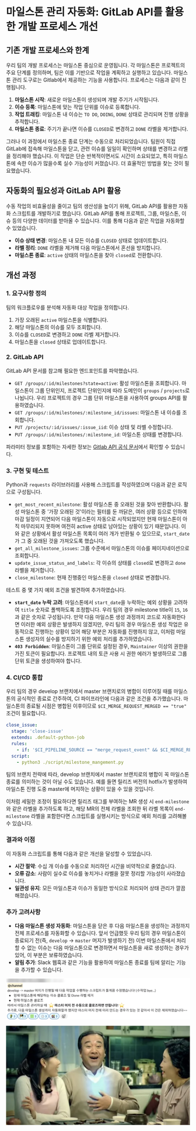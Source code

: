 # 마일스톤 관리 자동화: GitLab API를 활용한 개발 프로세스 개선

## 기존 개발 프로세스와 한계

우리 팀의 개발 프로세스는 마일스톤 중심으로 운영됩니다. 각 마일스톤은 프로젝트의 주요 단계를 정의하며, 팀은 이를 기반으로 작업을 계획하고 실행하고 있습니다. 마일스톤 관리 도구로는 Gitlab에서 제공하는 기능을 사용합니다. 프로세스는 다음과 같이 진행됩니다. 

1. **마일스톤 시작**: 새로운 마일스톤이 생성되며 개발 주기가 시작됩니다.
2. **이슈 등록**: 마일스톤에 맞는 작업 단위를 이슈로 등록합니다.
3. **작업 트래킹**: 마일스톤 내 이슈는 `TO DO`, `DOING`, `DONE` 상태로 관리되며 진행 상황을 추적합니다.
4. **마일스톤 종료**: 주기가 끝나면 이슈를 `CLOSED`로 변경하고 `DONE` 라벨을 제거합니다.

그러나 이 과정에서 마일스톤 종료 단계는 수동으로 처리되었습니다. 팀원이 직접 GitLab에 접속해 마일스톤을 닫고, 관련 이슈를 일일이 확인하며 상태를 변경하고 라벨을 정리해야 했습니다. 이 작업은 단순 반복적이면서도 시간이 소요되었고, 특히 마일스톤에 속한 이슈가 많을수록 실수 가능성이 커졌습니다. 더 효율적인 방법을 찾는 것이 필요했습니다.

## 자동화의 필요성과 GitLab API 활용

수동 작업의 비효율성을 줄이고 팀의 생산성을 높이기 위해, GitLab API를 활용한 자동화 스크립트를 개발하기로 했습니다. GitLab API를 통해 프로젝트, 그룹, 마일스톤, 이슈 등의 다양한 데이터를 받아올 수 있습니다. 이를 통해 다음과 같은 작업을 자동화할 수 있었습니다.

- **이슈 상태 변경**: 마일스톤 내 모든 이슈를 `CLOSED` 상태로 업데이트합니다.
- **라벨 정리**: `DONE` 라벨을 제거해 다음 마일스톤에서 혼선을 방지합니다.
- **마일스톤 종료**: `active` 상태의 마일스톤을 찾아 `closed`로 전환합니다.

## 개선 과정

### 1. 요구사항 정의

팀의 워크플로우를 분석해 자동화 대상 작업을 정의합니다.

1. 가장 오래된 `active` 마일스톤을 식별합니다.
2. 해당 마일스톤의 이슈를 모두 조회합니다.
3. 이슈를 `CLOSED`로 변경하고 `DONE` 라벨 제거합니다.
4. 마일스톤을 `closed` 상태로 업데이트합니다.

### 2. GitLab API

GitLab API 문서를 참고해 필요한 엔드포인트를 파악했습니다. 

- `GET /groups/:id/milestones?state=active`: 활성 마일스톤을 조회합니다. 마일스톤이 그룹 단위인지, 프로젝트 단위인지에 따라 도메인이 `groups` / `projects`로 나뉩니다. 우리 프로젝트의 경우 그룹 단위 마일스톤을 사용하여 groups API를 활용하였습니다.
- `GET /groups/:id/milestones/:milestone_id/issues`: 마일스톤 내 이슈를 조회합니다.
- `PUT /projects/:id/issues/:issue_iid`: 이슈 상태 및 라벨 수정합니다.
- `PUT /groups/:id/milestones/:milestone_id`: 마일스톤 상태를 변경합니다.

파라미터 정보를 포함하는 자세한 정보는 [Gitlab API 공식 문서](https://docs.gitlab.com/api/rest/)에서 확인할 수 있습니다.

### 3. 구현 및 테스트

Python과 `requests` 라이브러리를 사용해 스크립트를 작성하였으며 다음과 같은 로직으로 구성됩니다.

- `get_most_recent_milestone`: 활성 마일스톤 중 오래된 것을 찾아 반환합니다.
활성 마일스톤 중 '가장 오래된 것'이라는 필터를 둔 까닭은, 여러 상황 등으로 인하여 마감 일정이 지연되어 다음 마일스톤이 자동으로 시작되었지만 현재 마일스톤이 아직 마무리되지 못하며 여전히 active 상태로 남아있는 상황이 있기 때문입니다. 이와 같은 상황에서 활성 마일스톤 목록이 여러 개가 반환될 수 있으므로, `start_date`가 그 중 오래된 것을 가져오도록 했습니다.
- `get_all_milestone_issues`: 그룹 수준에서 마일스톤의 이슈를 페이지네이션으로 조회합니다.
- `update_issue_status_and_labels`: 각 이슈의 상태를 `closed`로 변경하고 `done` 라벨을 제거합니다.
- `close_milestone`: 현재 진행중인 마일스톤을 `closed` 상태로 변경합니다.

테스트 중 몇 가지 예외 조건을 발견하여 추가하였습니다.

- **`start_date` 누락 고려**: 마일스톤에서 `start_date`을 누락하는 예외 상황을 고려하여 `title` 숫자로 폴백하도록 조정합니다. 우리 팀의 경우 milestone title이 `15`, `16`과 같은 숫자로 구성됩니다. 만약 다음 마일스톤 생성 과정까지 코드로 자동화한다면 이러한 예외 상황은 발생하지 않겠지만, 우리 팀의 경우 마일스톤 생성 작업은 유동적으로 진행하는 상황이 있어 해당 부분은 자동화를 진행하지 않고, 이처럼 마일스톤 생성자의 실수를 방지하기 위한 예외 처리를 추가하였습니다.
- **`403 Forbidden`**: 마일스톤이 그룹 단위로 설정된 경우, `Maintainer` 이상의 권한을 가진 토큰이 필요합니다. 프로젝트 내의 토큰 사용 시 권한 에러가 발생하므로 그룹 단위 토큰을 생성하여야 합니다.

### 4. CI/CD 통합

우리 팀의 경우 develop 브랜치에서 master 브랜치로의 병합이 이루어질 때를 마일스톤의 공식적인 종료로 간주하여, CI 파이프라인에 다음과 같은 조건을 추가했습니다. 마일스톤의 종료될 시점은 병합된 이후이므로 `$CI_MERGE_REQUEST_MERGED == "true"` 조건이 필요합니다.

```yml
close_issue:
  stage: 'close-issue'
  extends: .default-python-job
  rules:
    - if: '$CI_PIPELINE_SOURCE == "merge_request_event" && $CI_MERGE_REQUEST_TARGET_BRANCH_NAME == "master" && $CI_MERGE_REQUEST_MERGED == "true"'
  script:
    - python3 ./script/milestone_mangement.py
```

팀의 브랜치 전략에 따라, develop 브랜치에서 master 브랜치로의 병합이 꼭 마일스톤 종료를 의미하는 것이 아닐 수도 있습니다. 예를 들면 릴리즈 버전의 hotfix가 발생하여 마일스톤 진행 도중 master에 머지하는 상황이 있을 수 있을 것입니다.

이처럼 세밀한 조정이 필요하다면 릴리즈 태그를 부여하는 MR 생성 시 `end-milestone`와 같은 라벨을 추가하도록 하고, 해당 MR의 전체 라벨을 조회한 뒤 라벨 목록이 `end-milestone` 라벨을 포함한다면 스크립트를 실행시키는 방식으로 예외 처리를 고려해볼 수 있습니다.

### 결과와 이점

이 자동화 스크립트를 통해 다음과 같은 개선을 달성할 수 있었습니다.

- **시간 절약**: 수십 개 이슈를 수동으로 처리하던 시간을 비약적으로 줄였습니다.
- **오류 감소**: 사람이 실수로 이슈를 놓치거나 라벨을 잘못 정리할 가능성이 사라졌습니다.
- **일관성 유지**: 모든 마일스톤과 이슈가 동일한 방식으로 처리되어 상태 관리가 깔끔해졌습니다.

### 추가 고려사항

- **다음 마일스톤 생성 자동화**: 마일스톤을 닫은 후 다음 마일스톤을 생성하는 과정까지 전체 프로세스를 자동화할 수 있습니다. 앞서 언급했듯 우리 팀의 경우 마일스톤이 종료되기 전(즉, `develop` -> `master` 머지가 발생하기 전) 이번 마일스톤에서 처리할 수 없는 이슈는 다음 마일스톤으로 변경하면서 마일스톤을 새로 생성하는 경우가 있어, 이 부분은 보류하였습니다.
- **알림 추가**: Slack 웹훅과 같은 기능을 활용하여 마일스톤 종료를 팀에 알리는 기능을 추가할 수 있습니다.

![alt text](images/image.png)

![alt text](images/image-1.png)